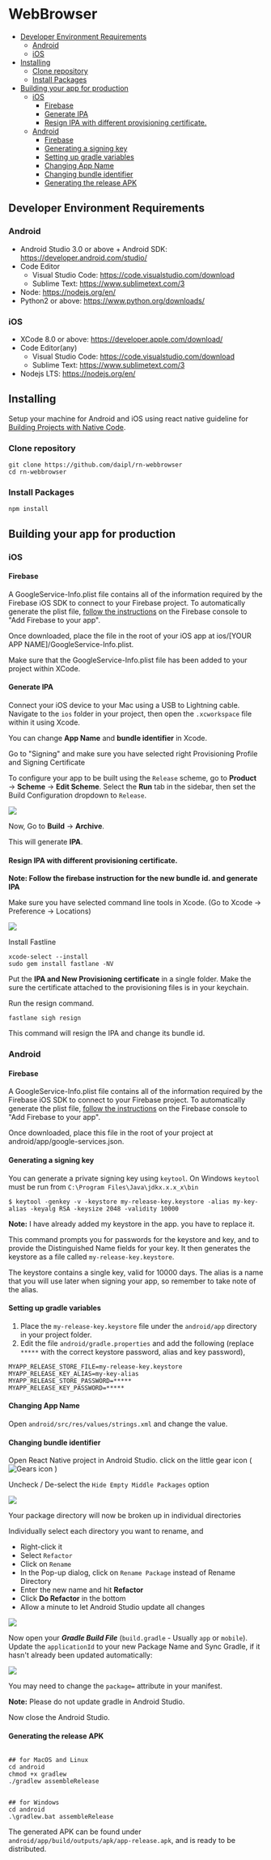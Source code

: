 # WebBrowser

<!-- START doctoc generated TOC please keep comment here to allow auto update -->
<!-- DON'T EDIT THIS SECTION, INSTEAD RE-RUN doctoc TO UPDATE -->

  - [Developer Environment Requirements](#developer-environment-requirements)
    - [Android](#android)
    - [iOS](#ios)
  - [Installing](#installing)
    - [Clone repository](#clone-repository)
    - [Install Packages](#install-packages)
  - [Building your app for production](#building-your-app-for-production)
    - [iOS](#ios-2)
      - [Firebase](#firebase)
      - [Generate IPA](#generate-ipa)
      - [Resign IPA with different provisioning certificate.](#resign-ipa-with-different-provisioning-certificate)
    - [Android](#android-2)
      - [Firebase](#firebase-1)
      - [Generating a signing key](#generating-a-signing-key)
      - [Setting up gradle variables](#setting-up-gradle-variables)
      - [Changing App Name](#changing-app-name)
      - [Changing bundle identifier](#changing-bundle-identifier)
      - [Generating the release APK](#generating-the-release-apk)

<!-- END doctoc generated TOC please keep comment here to allow auto update -->

## Developer Environment Requirements

### Android
* Android Studio 3.0 or above + Android SDK: https://developer.android.com/studio/
* Code Editor
    - Visual Studio Code: https://code.visualstudio.com/download
    - Sublime Text: https://www.sublimetext.com/3
* Node: https://nodejs.org/en/
* Python2 or above: https://www.python.org/downloads/

### iOS
* XCode 8.0 or above: https://developer.apple.com/download/
* Code Editor(any)
    - Visual Studio Code: https://code.visualstudio.com/download
    - Sublime Text: https://www.sublimetext.com/3
* Nodejs LTS: https://nodejs.org/en/

## Installing

Setup your machine for Android and iOS using react native guideline for [Building Projects with Native Code](https://facebook.github.io/react-native/docs/getting-started.html). 

### Clone repository
    
    git clone https://github.com/daipl/rn-webbrowser
    cd rn-webbrowser

### Install Packages

    npm install


## Building your app for production

### iOS

#### Firebase

A GoogleService-Info.plist file contains all of the information required by the Firebase iOS SDK to connect to your Firebase project. To automatically generate the plist file, [follow the instructions](https://firebase.google.com/docs/ios/setup#add_firebase_to_your_app) on the Firebase console to "Add Firebase to your app".

Once downloaded, place the file in the root of your iOS app at ios/[YOUR APP NAME]/GoogleService-Info.plist.

Make sure that the GoogleService-Info.plist file has been added to your project within XCode.

#### Generate IPA

Connect your iOS device to your Mac using a USB to Lightning cable. Navigate to the `ios` folder in your project, then open the `.xcworkspace` file within it using Xcode. 

You can change **App Name** and **bundle identifier** in Xcode.

Go to "Signing" and make sure you have selected right Provisioning Profile and Signing Certificate

To configure your app to be built using the `Release` scheme, go to **Product** → **Scheme** → **Edit Scheme**. Select the **Run** tab in the sidebar, then set the Build Configuration dropdown to `Release`.

![](https://facebook.github.io/react-native/docs/assets/ConfigureReleaseScheme.png)

Now, Go to **Build** → **Archive**. 

This will generate **IPA**.

#### Resign IPA with different provisioning certificate.

**Note: Follow the firebase instruction for the new bundle id. and generate IPA**

Make sure you have selected command line tools in Xcode. (Go to Xcode -> Preference -> Locations)

![](https://image.prntscr.com/image/DB5tRkwQTNysiSneCCNzTQ.png)

Install Fastline

    xcode-select --install
    sudo gem install fastlane -NV

Put the **IPA and New Provisioning certificate** in a single folder. Make the sure the certificate attached to the provisioning files is in your keychain.

Run the resign command. 

    fastlane sigh resign

This command will resign the IPA and change its bundle id. 

### Android

#### Firebase

A GoogleService-Info.plist file contains all of the information required by the Firebase iOS SDK to connect to your Firebase project. To automatically generate the plist file, [follow the instructions](https://firebase.google.com/docs/ios/setup#add_firebase_to_your_app) on the Firebase console to "Add Firebase to your app".

Once downloaded, place this file in the root of your project at android/app/google-services.json.

#### Generating a signing key

You can generate a private signing key using `keytool`. On Windows `keytool` must be run from `C:\Program Files\Java\jdkx.x.x_x\bin`

```
$ keytool -genkey -v -keystore my-release-key.keystore -alias my-key-alias -keyalg RSA -keysize 2048 -validity 10000
```
**Note:** I have already added my keystore in the app. you have to replace it. 

This command prompts you for passwords for the keystore and key, and to provide the Distinguished Name fields for your key. It then generates the keystore as a file called  `my-release-key.keystore`.

The keystore contains a single key, valid for 10000 days. The alias is a name that you will use later when signing your app, so remember to take note of the alias.

#### Setting up gradle variables

1.  Place the  `my-release-key.keystore`  file under the  `android/app`  directory in your project folder.
2.  Edit the file `android/gradle.properties`  and add the following (replace  `*****`  with the correct keystore password, alias and key password),

```
MYAPP_RELEASE_STORE_FILE=my-release-key.keystore
MYAPP_RELEASE_KEY_ALIAS=my-key-alias
MYAPP_RELEASE_STORE_PASSWORD=*****
MYAPP_RELEASE_KEY_PASSWORD=*****
```

#### Changing App Name

Open `android/src/res/values/strings.xml` and change the value.

#### Changing bundle identifier

Open React Native project in Android Studio. click on the little gear icon ( ![Gears icon](https://i.stack.imgur.com/lkezT.png) )

Uncheck / De-select the `Hide Empty Middle Packages` option

![](https://image.prntscr.com/image/xTaeeB48TJOPSyQiKN5fcw.png)

Your package directory will now be broken up in individual directories

Individually select each directory you want to rename, and
-   Right-click it
-   Select  `Refactor`
-   Click on  `Rename`
-   In the Pop-up dialog, click on  `Rename Package`  instead of Rename Directory
-   Enter the new name and hit  **Refactor**
-   Click  **Do Refactor**  in the bottom
-   Allow a minute to let Android Studio update all changes

![](https://image.prntscr.com/image/GhbTcHtMT-iYkk9uDzisOw.png)

Now open your  **_Gradle Build File_**  (`build.gradle`  - Usually  `app`  or  `mobile`). Update the  `applicationId`  to your new Package Name and Sync Gradle, if it hasn't already been updated automatically:

![](https://image.prntscr.com/image/gXVsdXDtS9K6z-vYneb4NQ.png)

You may need to change the `package=` attribute in your manifest.

**Note:**  Please do not update gradle in Android Studio. 

Now close the Android Studio. 

#### Generating the release APK
```

## for MacOS and Linux
cd android
chmod +x gradlew
./gradlew assembleRelease


## for Windows
cd android
.\gradlew.bat assembleRelease
```

The generated APK can be found under `android/app/build/outputs/apk/app-release.apk`, and is ready to be distributed.
